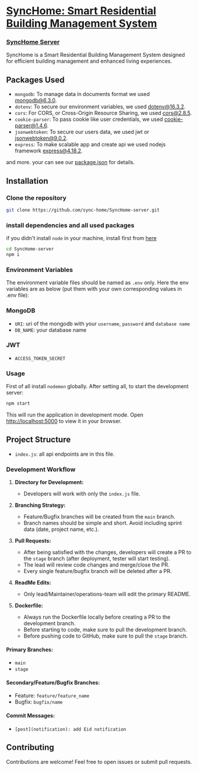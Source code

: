# [SyncHome: Smart Residential Building Management System](https://synchome.vercel.app)

### [SyncHome Server](https://github.com/sync-home/SyncHome-server)

SyncHome is a Smart Residential Building Management System designed for efficient building management and enhanced living experiences.

## Packages Used

- `mongodb`: To manage data in documents format we used mongodb@6.3.0.
- `dotenv`: To secure our environment variables, we used dotenv@16.3.2.
- `cors`: For CORS, or Cross-Origin Resource Sharing, we used cors@2.8.5.
- `cookie-parser`: To pass cookie like user credentials, we used cookie-parser@1.4.6.
- `jsonwebtoken`: To secure our users data, we used jwt or jsonwebtoken@9.0.2.
- `express`: To make scalable app and create api we used nodejs framework express@4.18.2.

and more. your can see our [package.json](./package.json) for details.

## Installation

### Clone the repository

```bash
git clone https://github.com/sync-home/SyncHome-server.git
```

### install dependencies and all used packages

if you didn't install `node` in your machine, install first from [here](https://nodejs.org)

```bash
cd SyncHome-server
npm i
```

### Environment Variables

The environment variable files should be named as `.env` only.
Here the env variables are as below (put them with your own corresponding values in .env file):

### MongoDB

- `URI`: uri of the mongodb with your `username`, `password` and `database name`
- `DB_NAME`: your database name

### JWT
- `ACCESS_TOKEN_SECRET`

### Usage

First of all install `nodemon` globally.
After setting all, to start the development server:

```bash
npm start
```

This will run the application in development mode. Open [http://localhost:5000](http://localhost:5000) to view it in your browser.

## Project Structure

- `index.js`: all api endpoints are in this file.

### Development Workflow

1. **Directory for Development:**

   - Developers will work with only the `index.js` file.

2. **Branching Strategy:**

   - Feature/Bugfix branches will be created from the `main` branch.
   - Branch names should be simple and short. Avoid including sprint data (date, project name, etc.).

3. **Pull Requests:**

   - After being satisfied with the changes, developers will create a PR to the `stage` branch (after deployment, tester will start testing).
   - The lead will review code changes and merge/close the PR.
   - Every single feature/bugfix branch will be deleted after a PR.

4. **ReadMe Edits:**

   - Only lead/Maintainer/operations-team will edit the primary README. 

5. **Dockerfile:**
   - Always run the Dockerfile locally before creating a PR to the development branch.
   - Before starting to code, make sure to pull the development branch.
   - Before pushing code to GitHub, make sure to pull the `stage` branch.

#### Primary Branches:

- `main`
- `stage`

#### Secondary/Feature/Bugfix Branches:

- Feature: `feature/feature_name`
- Bugfix: `bugfix/name`

#### Commit Messages:

- `[post](notification): add Eid notification`


## Contributing

Contributions are welcome! Feel free to open issues or submit pull requests.